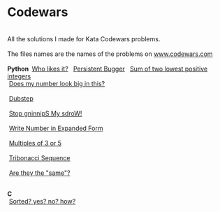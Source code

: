 # Codewars
<br>All the solutions I made for Kata Codewars problems.</br>
<br>The files names are the names of the problems on www.codewars.com</br>
<br><b> Python </b>
&nbsp;<a href="https://www.codewars.com/kata/who-likes-it/python">Who likes it?</a>&nbsp;
&nbsp;<a href="https://www.codewars.com/kata/persistent-bugger/python">Persistent Bugger</a>&nbsp;
&nbsp;<a href="https://www.codewars.com/kata/sum-of-two-lowest-positive-integers/python">Sum of two lowest positive integers</a>&nbsp;
<br>&nbsp;<a href="https://www.codewars.com/kata/does-my-number-look-big-in-this/python">Does my number look big in this?</a>&nbsp;</br>
<br>&nbsp;<a href="https://www.codewars.com/kata/dubstep/python">Dubstep</a>&nbsp;</br>
<br>&nbsp;<a href="https://www.codewars.com/kata/stop-gninnips-my-sdrow/python">Stop gninnipS My sdroW!</a>&nbsp;</br>
<br>&nbsp;<a href="https://www.codewars.com/kata/write-number-in-expanded-form/python">Write Number in Expanded Form</a>&nbsp;</br>
<br>&nbsp;<a href="https://www.codewars.com/kata/multiples-of-3-or-5/python">Multiples of 3 or 5</a>&nbsp;</br>
<br>&nbsp;<a href="https://www.codewars.com/kata/tribonacci-sequence/python">Tribonacci Sequence</a>&nbsp;</br>
<br>&nbsp;<a href="https://www.codewars.com/kata/are-they-the-same/python">Are they the "same"?</a>&nbsp;</br>

<br><b> C </b>
<br>&nbsp;<a href="https://www.codewars.com/kata/sorted-yes-no-how/c">Sorted? yes? no? how?</a>&nbsp;</br>
